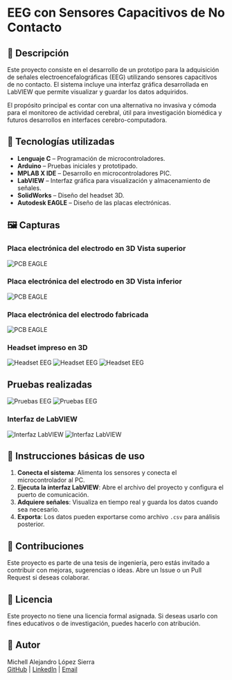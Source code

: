 # EEG con Sensores Capacitivos de No Contacto


## 🧠 Descripción

Este proyecto consiste en el desarrollo de un prototipo para la adquisición de señales electroencefalográficas (EEG) utilizando sensores capacitivos de no contacto. El sistema incluye una interfaz gráfica desarrollada en LabVIEW que permite visualizar y guardar los datos adquiridos.

El propósito principal es contar con una alternativa no invasiva y cómoda para el monitoreo de actividad cerebral, útil para investigación biomédica y futuros desarrollos en interfaces cerebro-computadora.

## 🔧 Tecnologías utilizadas

- **Lenguaje C** – Programación de microcontroladores.
- **Arduino** – Pruebas iniciales y prototipado.
- **MPLAB X IDE** – Desarrollo en microcontroladores PIC.
- **LabVIEW** – Interfaz gráfica para visualización y almacenamiento de señales.
- **SolidWorks** – Diseño del headset 3D.
- **Autodesk EAGLE** – Diseño de las placas electrónicas.

## 🖼️ Capturas

### Placa electrónica del electrodo en 3D Vista superior
![PCB EAGLE](docs/placa1.jpg)

### Placa electrónica del electrodo en 3D Vista inferior
![PCB EAGLE](docs/placa2.jpg)

### Placa electrónica del electrodo fabricada
![PCB EAGLE](docs/placa3.jpg)

### Headset impreso en 3D
![Headset EEG](docs/headset1.jpg)
![Headset EEG](docs/headset2.jpg)
![Headset EEG](docs/headset3.jpg)

## Pruebas realizadas
![Pruebas EEG](docs/pruebas1.jpg)
![Pruebas EEG](docs/pruebas2.jpg)

### Interfaz de LabVIEW
![Interfaz LabVIEW](docs/interfaz1.jpg)
![Interfaz LabVIEW](docs/interfaz2.jpg)

## 🚀 Instrucciones básicas de uso

1. **Conecta el sistema**: Alimenta los sensores y conecta el microcontrolador al PC.
2. **Ejecuta la interfaz LabVIEW**: Abre el archivo del proyecto y configura el puerto de comunicación.
3. **Adquiere señales**: Visualiza en tiempo real y guarda los datos cuando sea necesario.
4. **Exporta**: Los datos pueden exportarse como archivo `.csv` para análisis posterior.

## 🤝 Contribuciones

Este proyecto es parte de una tesis de ingeniería, pero estás invitado a contribuir con mejoras, sugerencias o ideas. Abre un Issue o un Pull Request si deseas colaborar.

## 🧾 Licencia

Este proyecto no tiene una licencia formal asignada. Si deseas usarlo con fines educativos o de investigación, puedes hacerlo con atribución.

## 👤 Autor

Michell Alejandro López Sierra  
[GitHub](https://github.com/) | [LinkedIn](https://linkedin.com/) | [Email](ingmichell5101@gmail.com)

